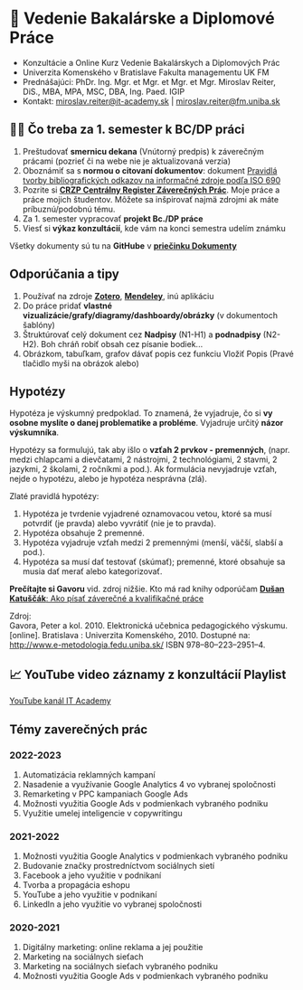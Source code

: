 # 📔 Vedenie Bakalárske a Diplomové Práce
* Konzultácie a Online Kurz Vedenie Bakalárskych a Diplomových Prác
* Univerzita Komenského v Bratislave Fakulta managementu UK FM
* Prednášajúci: PhDr. Ing. Mgr. et Mgr. et Mgr. et Mgr. Miroslav Reiter, DiS., MBA, MPA, MSC, DBA, Ing. Paed. IGIP 
* Kontakt: miroslav.reiter@it-academy.sk | miroslav.reiter@fm.uniba.sk 

## 👨‍🏫 Čo treba za 1. semester k BC/DP práci
1. Preštudovať **smernicu dekana** (Vnútorný predpis) k záverečným prácami (pozrieť či na webe nie je aktualizovaná verzia)
2. Oboznámiť sa s **normou o citovaní dokumentov**: dokument [Pravidlá tvorby bibliografických odkazov na informačné zdroje podľa ISO 690](http://stella.uniba.sk/texty/690-2010_priklady.pdf)
3. Pozrite si [**CRZP Centrálny Register Záverečných Prác**](https://opac.crzp.sk/?fn=*AdvancedSearch&search=advanced&entity=0&seo=CRZP-Hľadanie). Moje práce a práce mojich študentov. Môžete sa inšpirovať najmä zdrojmi ak máte príbuznú/podobnú tému.
4. Za 1. semester vypracovať **projekt Bc./DP práce**
5. Viesť si **výkaz konzultácií**, kde vám na konci semestra udelím známku

Všetky dokumenty sú tu na **GitHube** v **[priečinku Dokumenty](https://github.com/miroslav-reiter/Vedenie_Bakalarske_Diplomove_Prace/tree/main/Dokumenty)**

## Odporúčania a tipy
1. Používať na zdroje [**Zotero**](https://www.zotero.org/), [**Mendeley**](https://www.mendeley.com/), inú aplikáciu
2. Do práce pridať **vlastné vizualizácie/grafy/diagramy/dashboardy/obrázky** (v dokumentoch šablóny)
3. Štruktúrovať celý dokument cez **Nadpisy** (N1-H1) a **podnadpisy** (N2-H2). Boh chráň robiť obsah cez písanie bodiek...
4. Obrázkom, tabuľkam, grafov dávať popis cez funkciu Vložiť Popis (Pravé tlačidlo myši na obrázok alebo)

## Hypotézy
Hypotéza je výskumný predpoklad. To znamená, že vyjadruje, čo si **vy osobne myslíte o danej problematike a probléme**. Vyjadruje určitý **názor výskumníka**.

Hypotézy sa formulujú, tak aby išlo o **vzťah 2 prvkov - premenných**, (napr. medzi chlapcami a dievčatami, 2 nástrojmi, 2 technológiami, 2 stavmi, 2 jazykmi, 2 školami, 2 ročníkmi a pod.). Ak formulácia nevyjadruje vzťah, nejde o hypotézu, alebo je hypotéza nesprávna (zlá). 

Zlaté pravidlá hypotézy:
1)	Hypotéza je tvrdenie vyjadrené oznamovacou vetou, ktoré sa musí potvrdiť (je pravda) alebo vyvrátiť (nie je to pravda).
2)	Hypotéza obsahuje 2 premenné.
3)	Hypotéza vyjadruje vzťah medzi 2 premennými (menší, väčší, slabší a pod.). 
4)	Hypotéza sa musí dať testovať (skúmať); premenné, ktoré obsahuje sa musia dať merať alebo kategorizovať.  

**Prečítajte si Gavoru** vid. zdroj nižšie. Kto má rad knihy odporúčam [**Dušan Katuščák**: Ako písať záverečné a kvalifikačné práce](https://www.martinus.sk/?uItem=38249)

Zdroj:  
Gavora, Peter a kol. 2010. Elektronická učebnica pedagogického výskumu. [online]. Bratislava : Univerzita Komenského, 2010. Dostupné na: http://www.e-metodologia.fedu.uniba.sk/ ISBN 978–80–223–2951–4.

## 📈 YouTube video záznamy z konzultácií Playlist
[YouTube kanál IT Academy](https://www.youtube.com/playlist?list=PLIu_ZdHo7Pk8WX2UPhxZaQW0SOZnED1sY)

## Témy zaverečných prác
### 2022-2023
1. Automatizácia reklamných kampaní
2. Nasadenie a využívanie Google Analytics 4 vo vybranej spoločnosti
3. Remarketing v PPC kampaniach Google Ads
4. Možnosti využitia Google Ads v podmienkach vybraného podniku
5. Využitie umelej inteligencie v copywritingu

### 2021-2022
1. Možnosti využitia Google Analytics v podmienkach vybraného podniku
2. Budovanie značky prostredníctvom sociálnych sietí
3. Facebook a jeho využitie v podnikaní
4. Tvorba a propagácia eshopu
5. YouTube a jeho využitie v podnikaní
6. LinkedIn a jeho využitie vo vybranej spoločnosti 

### 2020-2021
1. Digitálny marketing: online reklama a jej použitie
2. Marketing na sociálnych sieťach
3. Marketing na sociálnych sieťach vybraného podniku
4. Možnosti využitia Google Ads v podmienkach vybraného podniku
